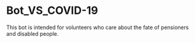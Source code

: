 # Bot_VS_COVID-19
This bot is intended for volunteers who care about the fate of pensioners and disabled people.
